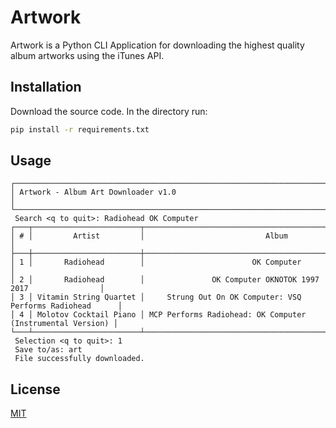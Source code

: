 # Artwork

Artwork is a Python CLI Application for downloading the highest quality album artworks using the iTunes API.

## Installation

Download the source code. In the directory run:

```bash
pip install -r requirements.txt
```

## Usage

```
┌─────────────────────────────────────────────────────────────────────────────────────────┐
│ Artwork - Album Art Downloader v1.0                                                     │
└─────────────────────────────────────────────────────────────────────────────────────────┘
 Search <q to quit>: Radiohead OK Computer
┌───┬────────────────────────┬────────────────────────────────────────────────────────────┐
│ # │         Artist         │                           Album                            │
├───┼────────────────────────┼────────────────────────────────────────────────────────────┤
│ 1 │       Radiohead        │                        OK Computer                         │
│ 2 │       Radiohead        │               OK Computer OKNOTOK 1997 2017                │
│ 3 │ Vitamin String Quartet │     Strung Out On OK Computer: VSQ Performs Radiohead      │
│ 4 │ Molotov Cocktail Piano │ MCP Performs Radiohead: OK Computer (Instrumental Version) │
└───┴────────────────────────┴────────────────────────────────────────────────────────────┘
 Selection <q to quit>: 1
 Save to/as: art
 File successfully downloaded.
```

## License

[MIT](https://choosealicense.com/licenses/mit/)